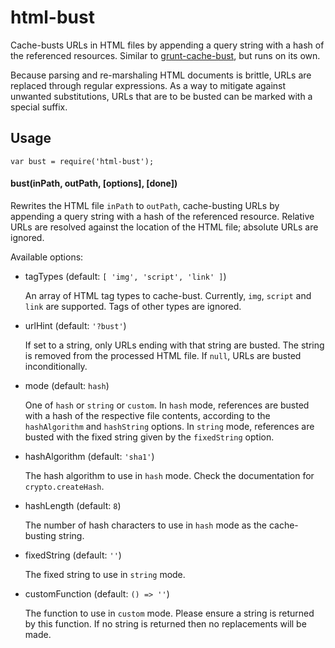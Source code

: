 # html-bust

Cache-busts URLs in HTML files by appending a query string with a hash of the referenced resources. Similar to [grunt-cache-bust](http://www.npmjs.org/package/grunt-cache-bust), but runs on its own.

Because parsing and re-marshaling HTML documents is brittle, URLs are replaced through regular expressions. As a way to mitigate against unwanted substitutions, URLs that are to be busted can be marked with a special suffix.

## Usage

```
var bust = require('html-bust');
```

#### bust(inPath, outPath, [options], [done])

Rewrites the HTML file `inPath` to `outPath`, cache-busting URLs by appending a query string with a hash of the referenced resource. Relative URLs are resolved against the location of the HTML file; absolute URLs are ignored.

Available options:

* tagTypes (default: `[ 'img', 'script', 'link' ]`)

  An array of HTML tag types to cache-bust. Currently, `img`, `script` and `link` are supported. Tags of other types are ignored.

* urlHint (default: `'?bust'`)

  If set to a string, only URLs ending with that string are busted. The string is removed from the processed HTML file. If `null`, URLs are busted inconditionally.

* mode (default: `hash`)

  One of `hash` or `string` or `custom`. In `hash` mode, references are busted with a hash of the respective file contents, according to the `hashAlgorithm` and `hashString` options. In `string` mode, references are busted with the fixed string given by the `fixedString` option.

* hashAlgorithm (default: `'sha1'`)

  The hash algorithm to use in `hash` mode. Check the documentation for `crypto.createHash`.

* hashLength (default: `8`)

  The number of hash characters to use in `hash` mode as the cache-busting string.

* fixedString (default: `''`)

  The fixed string to use in `string` mode.

* customFunction (default: `() => ''`)

  The function to use in `custom` mode. Please ensure a string is returned by this function. If no string is returned then no replacements will be made.